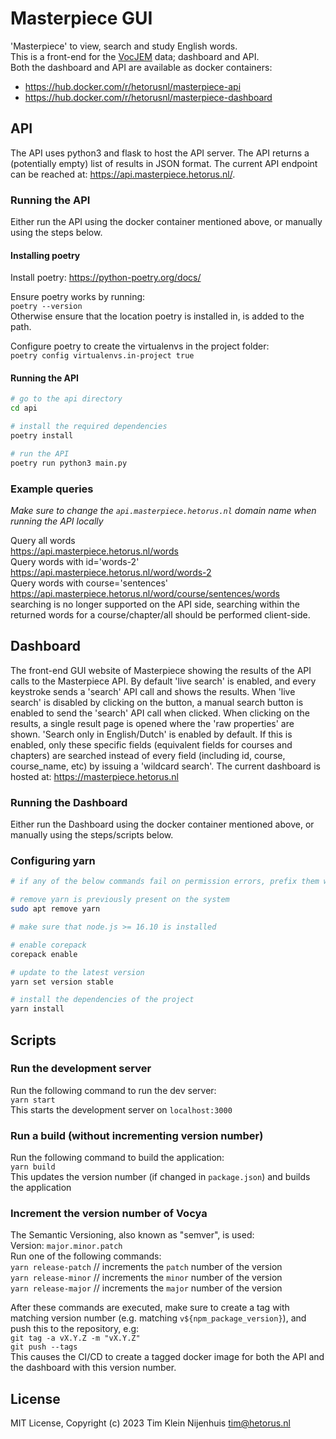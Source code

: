 # Masterpiece GUI

'Masterpiece' to view, search and study English words.  
This is a front-end for the [VocJEM](https://github.com/HetorusNL/vocjem) data; dashboard and API.  
Both the dashboard and API are available as docker containers:

- https://hub.docker.com/r/hetorusnl/masterpiece-api
- https://hub.docker.com/r/hetorusnl/masterpiece-dashboard

## API

The API uses python3 and flask to host the API server.
The API returns a (potentially empty) list of results in JSON format.
The current API endpoint can be reached at: https://api.masterpiece.hetorus.nl/.

### Running the API

Either run the API using the docker container mentioned above, or manually using the steps below.

#### Installing poetry

Install poetry: https://python-poetry.org/docs/

Ensure poetry works by running:  
`poetry --version`  
Otherwise ensure that the location poetry is installed in, is added to the path.

Configure poetry to create the virtualenvs in the project folder:  
`poetry config virtualenvs.in-project true`

#### Running the API

```bash
# go to the api directory
cd api

# install the required dependencies
poetry install

# run the API
poetry run python3 main.py
```

### Example queries

_Make sure to change the `api.masterpiece.hetorus.nl` domain name when running the API locally_

Query all words  
https://api.masterpiece.hetorus.nl/words  
Query words with id='words-2'  
https://api.masterpiece.hetorus.nl/word/words-2  
Query words with course='sentences'  
https://api.masterpiece.hetorus.nl/word/course/sentences/words  
searching is no longer supported on the API side, searching within the returned words for a course/chapter/all should be performed client-side.

## Dashboard

The front-end GUI website of Masterpiece showing the results of the API calls to the Masterpiece API.
By default 'live search' is enabled, and every keystroke sends a 'search' API call and shows the results.
When 'live search' is disabled by clicking on the button, a manual search button is enabled to send the 'search' API call when clicked.
When clicking on the results, a single result page is opened where the 'raw properties' are shown.
'Search only in English/Dutch' is enabled by default.
If this is enabled, only these specific fields (equivalent fields for courses and chapters) are searched instead of every field (including id, course, course_name, etc) by issuing a 'wildcard search'.
The current dashboard is hosted at: https://masterpiece.hetorus.nl

### Running the Dashboard

Either run the Dashboard using the docker container mentioned above, or manually using the steps/scripts below.

### Configuring yarn

```bash
# if any of the below commands fail on permission errors, prefix them with sudo

# remove yarn is previously present on the system
sudo apt remove yarn

# make sure that node.js >= 16.10 is installed

# enable corepack
corepack enable

# update to the latest version
yarn set version stable

# install the dependencies of the project
yarn install
```

## Scripts

### Run the development server

Run the following command to run the dev server:  
`yarn start`  
This starts the development server on `localhost:3000`

### Run a build (without incrementing version number)

Run the following command to build the application:  
`yarn build`  
This updates the version number (if changed in `package.json`) and builds the application

### Increment the version number of Vocya

The Semantic Versioning, also known as "semver", is used:  
Version: `major.minor.patch`  
Run one of the following commands:  
`yarn release-patch` // increments the `patch` number of the version  
`yarn release-minor` // increments the `minor` number of the version  
`yarn release-major` // increments the `major` number of the version

After these commands are executed, make sure to create a tag with matching version number (e.g. matching `v${npm_package_version}`), and push this to the repository, e.g:  
`git tag -a vX.Y.Z -m "vX.Y.Z"`  
`git push --tags`  
This causes the CI/CD to create a tagged docker image for both the API and the dashboard with this version number.

## License

MIT License, Copyright (c) 2023 Tim Klein Nijenhuis <tim@hetorus.nl>
